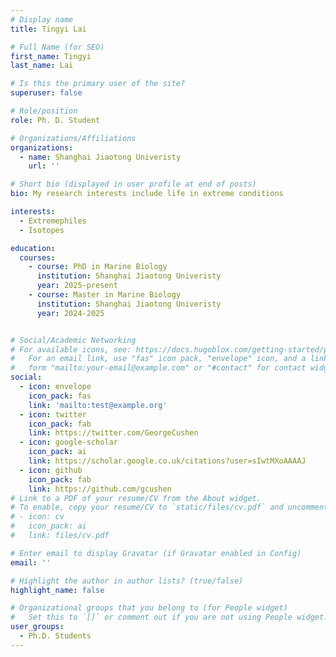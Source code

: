 ```yaml
---
# Display name
title: Tingyi Lai

# Full Name (for SEO)
first_name: Tingyi
last_name: Lai

# Is this the primary user of the site?
superuser: false

# Role/position
role: Ph. D. Student

# Organizations/Affiliations
organizations:
  - name: Shanghai Jiaotong Univeristy
    url: ''

# Short bio (displayed in user profile at end of posts)
bio: My research interests include life in extreme conditions

interests:
  - Extremephiles
  - Isotopes

education:
  courses:
    - course: PhD in Marine Biology
      institution: Shanghai Jiaotong Univeristy
      year: 2025-present
    - course: Master in Marine Biology
      institution: Shanghai Jiaotong Univeristy
      year: 2024-2025


# Social/Academic Networking
# For available icons, see: https://docs.hugoblox.com/getting-started/page-builder/#icons
#   For an email link, use "fas" icon pack, "envelope" icon, and a link in the
#   form "mailto:your-email@example.com" or "#contact" for contact widget.
social:
  - icon: envelope
    icon_pack: fas
    link: 'mailto:test@example.org'
  - icon: twitter
    icon_pack: fab
    link: https://twitter.com/GeorgeCushen
  - icon: google-scholar
    icon_pack: ai
    link: https://scholar.google.co.uk/citations?user=sIwtMXoAAAAJ
  - icon: github
    icon_pack: fab
    link: https://github.com/gcushen
# Link to a PDF of your resume/CV from the About widget.
# To enable, copy your resume/CV to `static/files/cv.pdf` and uncomment the lines below.
# - icon: cv
#   icon_pack: ai
#   link: files/cv.pdf

# Enter email to display Gravatar (if Gravatar enabled in Config)
email: ''

# Highlight the author in author lists? (true/false)
highlight_name: false

# Organizational groups that you belong to (for People widget)
#   Set this to `[]` or comment out if you are not using People widget.
user_groups:
  - Ph.D. Students
---
```


